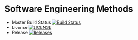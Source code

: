 # Software Engineering Methods

- Master Build Status [![Build Status](https://travis-ci.org/Val-01/sem.svg?branch=master)](https://travis-ci.org/Val-01/sem.svg?branch=main)
- License [![LICENSE](https://img.shields.io/github/license/Val-01/sem.svg?style=flat-square)](https://github.com/Val-01/sem/blob/master/LICENSE)
- Release [![Releases](https://img.shields.io/github/release/Val-01/sem/all.svg?style=flat-square)](https://github.com/Val-01/sem/releases)